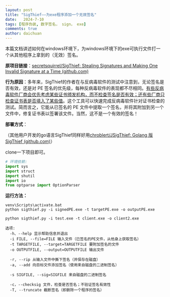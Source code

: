 ```yaml
---
layout: post
title: "SigThief——为exe程序添加一个无效签名"
date:   2024-7-10
tags: [程序伪装, 数字签名， sign， exe]
comments: true
author: daichuan
---
```


本篇文档讲述如何在windows环境下，为windows环境下的exe可执行文件打一个从其他程序上拿到的（无效）签名。

<!-- more -->

**原项目链接**：[secretsquirrel/SigThief: Stealing Signatures and Making One Invalid Signature at a Time (github.com)](https://github.com/secretsquirrel/SigThief)

**行为原因**：多年来，SigThief的作者在与反病毒软件的测试中注意到，无论签名是否有效，还是对 PE 签名的优先级，每种反病毒软件的表现都不尽相同。<u>有些反病毒软件厂商会优先考虑某些证书颁发机构，而不检查签名是否有效；还有些厂商只检查证书表是否填入了某些值</u>。这个工具可以快速完成反病毒软件针对证书检查的测试。简而言之，它能从已签名的 PE 文件中提取一个签名，并将其附加到另一个文件中，修复证书表以签署该文件。当然，这不是一个有效的签名！

**部署方式**：

（其他用户开发的go语言SigThief同样好用[chroblert/JSigThief: Golang 版SigThief (github.com)](https://github.com/chroblert/JSigThief)）

clone一下项目即可。

```python
# 环境依赖:
import sys
import struct
import shutil
import io
from optparse import OptionParser
```

**运行方法：**

```
venv\Scripts\activate.bat
python sigthief.py -i signedPE.exe -t targetPE.exe -o outputPE.exe

python sigthief.py -i test.exe -t client.exe -o client2.exe
```

```
选项:
  -h、--help 显示帮助信息并退出
  -i FILE, --file=FILE 输入文件（已签名的PE文件，从他身上获取签名）
  -t TARGETFILE, --target=TARGETFILE 要附加签名的文件
  -o OUTPUTFILE, --output=OUTPUTFILE 输出文件    
  
  -r, --rip 从输入文件中撕下签名（并保存在磁盘）
  -a, --add 向目标文件添加签名（使用来自磁盘的二进制签名）
  
  -s SIGFILE, --sig=SIGFILE 来自磁盘的二进制签名
  
  -c，--checksig 文件，检查是否签名；不验证签名有效性
  -T, --truncate 截断签名（即删除一个程序的签名）
```
